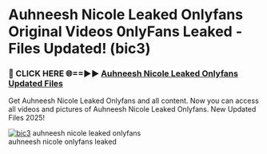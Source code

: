 # Auhneesh Nicole Leaked Onlyfans Original Videos 0nlyFans Leaked - Files Updated! (bic3)

<h3>🔴 CLICK HERE 🌐==►► <a href="https://tinyurl.com/ms9xzufz" rel="nofollow">Auhneesh Nicole Leaked Onlyfans Updated Files</a></h3>

Get Auhneesh Nicole Leaked Onlyfans and all content. Now you can access all videos and pictures of Auhneesh Nicole Leaked Onlyfans. New Updated Files 2025!

[![bic3](https://i.imgur.com/ppqm5kG.gif)](https://tinyurl.com/ms9xzufz)
auhneesh nicole leaked onlyfans<br>
auhneesh nicole onlyfans leaked